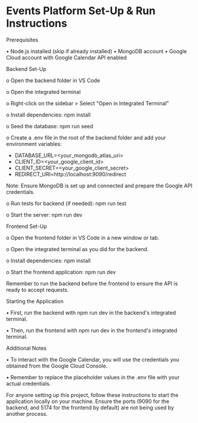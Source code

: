 # Events Platform Set-Up & Run Instructions

Prerequisites

•	Node.js installed (skip if already installed)
•	MongoDB account
•	Google Cloud account with Google Calendar API enabled

Backend Set-Up

o	Open the backend folder in VS Code 

o	Open the integrated terminal

o	Right-click on the sidebar > Select "Open in Integrated Terminal"

o	Install dependencies:  npm install

o	Seed the database: npm run seed

o	Create a .env file in the root of the backend folder and add your environment variables:

-	DATABASE_URL=<your_mongodb_atlas_uri>
-	CLIENT_ID=<your_google_client_id>
-	CLIENT_SECRET=<your_google_client_secret>
-	REDIRECT_URI=http://localhost:9090/redirect

Note: Ensure MongoDB is set up and connected and prepare the Google API credentials.

o	Run tests for backend (if needed): npm run test

o	Start the server: npm run dev
	
Frontend Set-Up

o	Open the frontend folder in VS Code in a new window or tab.

o	Open the integrated terminal as you did for the backend.

o	Install dependencies: npm install

o	Start the frontend application: npm run dev 

	
Remember to run the backend before the frontend to ensure the API is ready to accept requests.

Starting the Application

•	First, run the backend with npm run dev in the backend's integrated terminal.

•	Then, run the frontend with npm run dev in the frontend's integrated terminal.

Additional Notes

•	To interact with the Google Calendar, you will use the credentials you obtained from the Google Cloud Console.

•	Remember to replace the placeholder values in the .env file with your actual credentials.


For anyone setting up this project, follow these instructions to start the application locally on your machine. Ensure the ports (9090 for the backend, and 5174 for the frontend by default) are not being used by another process.




